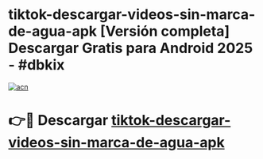 # tiktok-descargar-videos-sin-marca-de-agua-apk  [Versión completa] Descargar Gratis para Android 2025 - #dbkix

[![acn](https://github.com/user-attachments/assets/0f9c940e-d8b0-45ae-aac7-cd30a18b3e1c)](https://apps.freeplayer.one?title=tiktok-descargar-videos-sin-marca-de-agua-apk&ref=9F)

# 👉🔴 Descargar [tiktok-descargar-videos-sin-marca-de-agua-apk](https://apps.freeplayer.one?title=tiktok-descargar-videos-sin-marca-de-agua-apk&ref=9F)